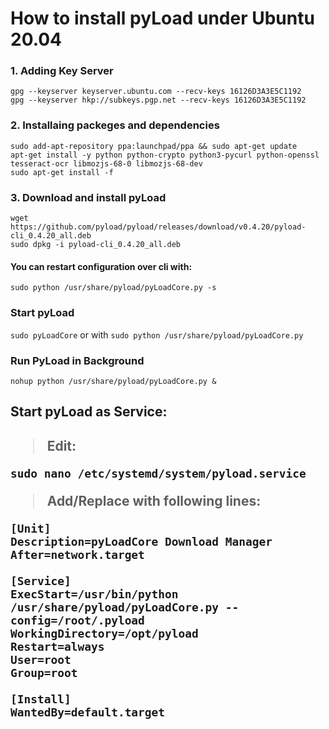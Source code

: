 # How to install pyLoad under Ubuntu 20.04

<h3> 1. Adding Key Server </h3>

```shell script
gpg --keyserver keyserver.ubuntu.com --recv-keys 16126D3A3E5C1192
gpg --keyserver hkp://subkeys.pgp.net --recv-keys 16126D3A3E5C1192
```

<h3>2. Installaing packeges and dependencies</h3>

```shell script
sudo add-apt-repository ppa:launchpad/ppa && sudo apt-get update
apt-get install -y python python-crypto python3-pycurl python-openssl tesseract-ocr libmozjs-68-0 libmozjs-68-dev
sudo apt-get install -f
```

<h3>3. Download and install pyLoad</h3>

```shell script
wget https://github.com/pyload/pyload/releases/download/v0.4.20/pyload-cli_0.4.20_all.deb
sudo dpkg -i pyload-cli_0.4.20_all.deb
```

<h4>You can restart configuration over cli with:</h4>

```shell script
sudo python /usr/share/pyload/pyLoadCore.py -s
```

<h3>Start pyLoad</h3>

`sudo pyLoadCore` or with `sudo python /usr/share/pyload/pyLoadCore.py`

<h3>Run PyLoad in Background</h3>

```shell script
nohup python /usr/share/pyload/pyLoadCore.py &
```

<h2>Start pyLoad as Service:<h2>

> Edit:

```shell script
sudo nano /etc/systemd/system/pyload.service
```

> Add/Replace with following lines:

```shell script
[Unit]
Description=pyLoadCore Download Manager
After=network.target

[Service]
ExecStart=/usr/bin/python /usr/share/pyload/pyLoadCore.py --config=/root/.pyload
WorkingDirectory=/opt/pyload
Restart=always
User=root
Group=root

[Install]
WantedBy=default.target
```
